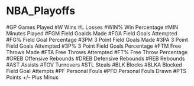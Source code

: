 # NBA_Playoffs

#GP Games Played 
#W Wins 
#L Losses 
#WIN% Win Percentage 
#MIN Minutes Played 
#FGM Field Goalds Made 
#FGA Field Goals Attempted 
#FG% Field Goal Percentage 
#3PM 3 Point Field Goals Made 
#3PA 3 Point Field Goals Attempted 
#3P% 3 Point Field Goals Percentage 
#FTM Free Throws Made 
#FTA Free Throws Attempted 
#FT% Free Throw Percentage 
#OREB Offensive Rebounds 
#DREB Defensive Rebounds 
#REB Rebounds 
#AST Assists 
#TOV Turnovers 
#STL Steals 
#BLK Blocks 
#BLKA Blocked Field Goal Attempts 
#PF Personal Fouls 
#PFD Personal Fouls Drawn 
#PTS Points +/- Plus Minus
